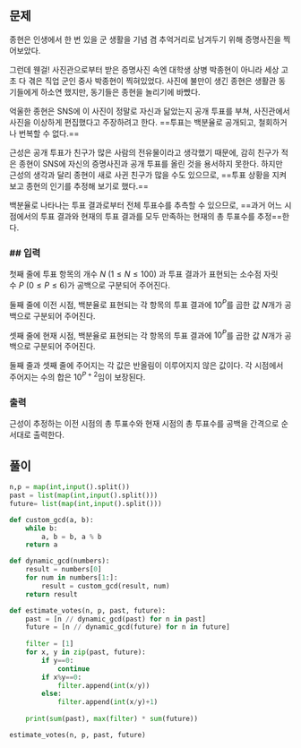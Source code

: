 ## 문제
종현은 인생에서 한 번 있을 군 생활을 기념 겸 추억거리로 남겨두기 위해 증명사진을 찍어보았다. 

그런데 웬걸! 사진관으로부터 받은 증명사진 속엔 대학생 상병 박종현이 아니라 세상 고초 다 겪은 직업 군인 중사 박종현이 찍혀있었다. 
사진에 불만이 생긴 종현은 생활관 동기들에게 하소연 했지만, 동기들은 종현을 놀리기에 바빴다.

억울한 종현은 SNS에 이 사진이 정말로 자신과 닮았는지 공개 투표를 부쳐, 사진관에서 사진을 이상하게 편집했다고 주장하려고 한다. 
==투표는 백분율로 공개되고, 철회하거나 번복할 수 없다.==

근성은 공개 투표가 친구가 많은 사람의 전유물이라고 생각했기 때문에, 감히 친구가 적은 종현이 SNS에 자신의 증명사진과 공개 투표를 올린 것을 용서하지 못한다. 
하지만 근성의 생각과 달리 종현이 새로 사귄 친구가 많을 수도 있으므로, ==투표 상황을 지켜보고 종현의 인기를 추정해 보기로 했다.==

백분율로 나타나는 투표 결과로부터 전체 투표수를 추측할 수 있으므로, ==과거 어느 시점에서의 투표 결과와 현재의 투표 결과를 모두 만족하는 현재의 총 투표수를 추정==한다.

### ## 입력

첫째 줄에 투표 항목의 개수 $N$ ($1\leq N\leq100$) 과 투표 결과가 표현되는 소수점 자릿수 $P$ ($0\leq P\leq6$)가 공백으로 구분되어 주어진다.

둘째 줄에 이전 시점, 백분율로 표현되는 각 항목의 투표 결과에 $10^P$를 곱한 값 $N$개가 공백으로 구분되어 주어진다.

셋째 줄에 현재 시점, 백분율로 표현되는 각 항목의 투표 결과에 $10^P$를 곱한 값 $N$개가 공백으로 구분되어 주어진다.

둘째 줄과 셋째 줄에 주어지는 각 값은 반올림이 이루어지지 않은 값이다. 각 시점에서 주어지는 수의 합은 $10^{P+2}$임이 보장된다.

### 출력
근성이 추정하는 이전 시점의 총 투표수와 현재 시점의 총 투표수를 공백을 간격으로 순서대로 출력한다.
## 풀이
```python
n,p = map(int,input().split())
past = list(map(int,input().split()))
future= list(map(int,input().split()))

def custom_gcd(a, b):
    while b:
        a, b = b, a % b
    return a

def dynamic_gcd(numbers):
    result = numbers[0]
    for num in numbers[1:]:
        result = custom_gcd(result, num)
    return result

def estimate_votes(n, p, past, future):
    past = [n // dynamic_gcd(past) for n in past]
    future = [n // dynamic_gcd(future) for n in future]
    
    filter = [1]
    for x, y in zip(past, future):
        if y==0:
            continue
        if x%y==0:
            filter.append(int(x/y))
        else:
            filter.append(int(x/y)+1)
    
    print(sum(past), max(filter) * sum(future))

estimate_votes(n, p, past, future)
```
